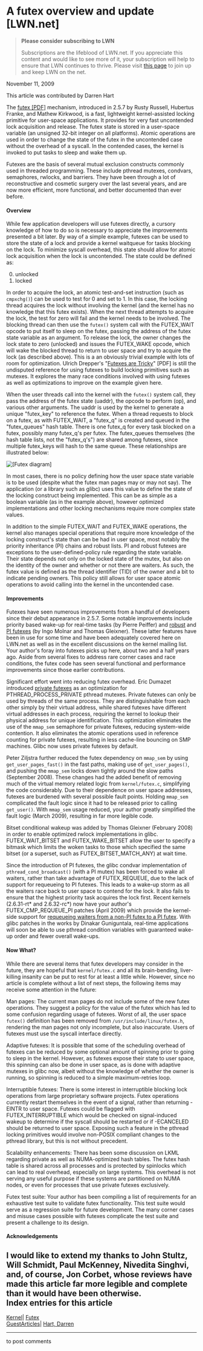 # A futex overview and update [LWN.net]

> **Please consider subscribing to LWN**
> 
> Subscriptions are the lifeblood of LWN.net. If you appreciate this content and would like to see more of it, your subscription will help to ensure that LWN continues to thrive. Please visit [this page](/Promo/nst-nag1/subscribe) to join up and keep LWN on the net. 

November 11, 2009

This article was contributed by Darren Hart

The [futex [PDF]](http://www.kernel.org/doc/ols/2002/ols2002-pages-479-495.pdf) mechanism, introduced in 2.5.7 by Rusty Russell, Hubertus Franke, and Mathew Kirkwood, is a fast, lightweight kernel-assisted locking primitive for user-space applications. It provides for very fast uncontended lock acquisition and release. The futex state is stored in a user-space variable (an unsigned 32-bit integer on all platforms). Atomic operations are used in order to change the state of the futex in the uncontended case without the overhead of a syscall. In the contended cases, the kernel is invoked to put tasks to sleep and wake them up. 

Futexes are the basis of several mutual exclusion constructs commonly used in threaded programming. These include pthread mutexes, condvars, semaphores, rwlocks, and barriers. They have been through a lot of reconstructive and cosmetic surgery over the last several years, and are now more efficient, more functional, and better documented than ever before. 

#### Overview

While few application developers will use futexes directly, a cursory knowledge of how to do so is necessary to appreciate the improvements presented a bit later. By way of a simple example, futexes can be used to store the state of a lock and provide a kernel waitqueue for tasks blocking on the lock. To minimize syscall overhead, this state should allow for atomic lock acquisition when the lock is uncontended. The state could be defined as: 

  0. unlocked 
  1. locked 



In order to acquire the lock, an atomic test-and-set instruction (such as `cmpxchg()`) can be used to test for 0 and set to 1. In this case, the locking thread acquires the lock without involving the kernel (and the kernel has no knowledge that this futex exists). When the next thread attempts to acquire the lock, the test for zero will fail and the kernel needs to be involved. The blocking thread can then use the `futex()` system call with the FUTEX_WAIT opcode to put itself to sleep on the futex, passing the address of the futex state variable as an argument. To release the lock, the owner changes the lock state to zero (unlocked) and issues the FUTEX_WAKE opcode, which will wake the blocked thread to return to user space and try to acquire the lock (as described above). This is a an obviously trivial example with lots of room for optimization. Ulrich Drepper's "[Futexes are Tricky](http://people.redhat.com/drepper/futex.pdf)" [PDF] is still the undisputed reference for using futexes to build locking primitives such as mutexes. It explores the many race conditions involved with using futexes as well as optimizations to improve on the example given here. 

When the user threads call into the kernel with the `futex()` system call, they pass the address of the futex state (uaddr), the opcode to perform (op), and various other arguments. The uaddr is used by the kernel to generate a unique "futex_key" to reference the futex. When a thread requests to block on a futex, as with FUTEX_WAIT, a "futex_q" is created and queued in the "futex_queues" hash table. There is one futex_q for every task blocked on a futex, possibly many futex_q's per futex. The futex_queues themselves (the hash table lists, not the "futex_q's") are shared among futexes, since multiple futex_keys will hash to the same queue. These relationships are illustrated below: 

![\[Futex diagram\]](https://static.lwn.net/images/ns/kernel/dvh-futexes.png)

In most cases, there is no policy defining how the user space state variable is to be used (despite what the futex man pages may or may not say). The application (or a library such as glibc) uses this value to define the state of the locking construct being implemented. This can be as simple as a boolean variable (as in the example above), however optimized implementations and other locking mechanisms require more complex state values. 

In addition to the simple FUTEX_WAIT and FUTEX_WAKE operations, the kernel also manages special operations that require more knowledge of the locking construct's state than can be had in user space, most notably the priority inheritance (PI) chains and robust lists. PI and robust futexes are exceptions to the user-defined-policy rule regarding the state variable. Their state depends not only on the locked state of the mutex, but also on the identity of the owner and whether or not there are waiters. As such, the futex value is defined as the thread identifier (TID) of the owner and a bit to indicate pending owners. This policy still allows for user space atomic operations to avoid calling into the kernel in the uncontended case. 

#### Improvements

Futexes have seen numerous improvements from a handful of developers since their debut appearance in 2.5.7. Some notable improvements include priority based wake-up for real-time tasks (by Pierre Peiffer) and [robust](http://lwn.net/Articles/172149/) and [PI futexes](http://lwn.net/Articles/177111/) (by Ingo Molnar and Thomas Gleixner). These latter features have been in use for some time and have been adequately covered here on LWN.net as well as in the excellent discussions on the kernel mailing list. Your author's foray into futexes picks up here, about two and a half years ago. Aside from several fixes to address rare corner cases and race conditions, the futex code has seen several functional and performance improvements since those earlier contributions. 

Significant effort went into reducing futex overhead. Eric Dumazet introduced [private futexes](http://lwn.net/Articles/229668/) as an optimization for PTHREAD_PROCESS_PRIVATE pthread mutexes. Private futexes can only be used by threads of the same process. They are distinguishable from each other simply by their virtual address, while shared futexes have different virtual addresses in each process, requiring the kernel to lookup their physical address for unique identification. This optimization eliminates the use of the `mmap_sem` semaphore for private futexes, reducing system-wide contention. It also eliminates the atomic operations used in reference counting for private futexes, resulting in less cache-line bouncing on SMP machines. Glibc now uses private futexes by default. 

Peter Ziljstra further reduced the futex dependency on `mmap_sem` by using `get_user_pages_fast()` in the fast paths, making use of `get_user_pages()`, and pushing the `mmap_sem` locks down tightly around the slow paths (September 2008). These changes had the added benefit of removing much of the virtual memory related logic from `kernel/futex.c`, simplifying the code considerably. Due to their dependence on user space addresses, futexes are burdened with several possible fault points. Holding `mmap_sem` complicated the fault logic since it had to be released prior to calling `get_user()`. With `mmap_sem` usage reduced, your author greatly simplified the fault logic (March 2009), resulting in far more legible code. 

Bitset conditional wakeup was added by Thomas Gleixner (February 2008) in order to enable optimized rwlock implementations in glibc. FUTEX_WAIT_BITSET and FUTEX_WAKE_BITSET allow the user to specify a bitmask which limits the woken tasks to those which specified the same bitset (or a superset, such as FUTEX_BITSET_MATCH_ANY) at wait time. 

Since the introduction of PI futexes, the glibc condvar implementation of `pthread_cond_broadcast()` (with a PI mutex) has been forced to wake all waiters, rather than take advantage of FUTEX_REQUEUE, due to the lack of support for requeueing to PI futexes. This leads to a wake-up storm as all the waiters race back to user space to contend for the lock. It also fails to ensure that the highest priority task acquires the lock first. Recent kernels (2.6.31-rt* and 2.6.32-rc*) now have your author's FUTEX_CMP_REQUEUE_PI patches (April 2009) which provide the kernel-side support for [requeueing waiters from a non-PI futex to a PI futex](http://lwn.net/images/conf/rtlws11/papers/paper.10.html). With glibc patches in the works by Dinakar Guniguntala, real-time applications will soon be able to use pthread condition variables with guaranteed wake-up order and fewer overall wake-ups. 

#### Now What?

While there are several items that futex developers may consider in the future, they are hopeful that `kernel/futex.c` and all its brain-bending, liver-killing insanity can be put to rest for at least a little while. However, since no article is complete without a list of next steps, the following items may receive some attention in the future: 

Man pages: The current man pages do not include some of the new futex operations. They suggest a policy for the value of the futex which has led to some confusion regarding usage of futexes. Worst of all, the user space `futex()` definition has been removed from `/usr/include/linux/futex.h`, rendering the man pages not only incomplete, but also inaccurate. Users of futexes must use the syscall interface directly. 

Adaptive futexes: It is possible that some of the scheduling overhead of futexes can be reduced by some optional amount of spinning prior to going to sleep in the kernel. However, as futexes expose their state to user space, this spinning can also be done in user space, as is done with adaptive mutexes in glibc now, albeit without the knowledge of whether the owner is running, so spinning is reduced to a simple maximum-retries loop. 

Interruptible futexes: There is some interest in interruptible blocking lock operations from large proprietary software projects. Futex operations currently restart themselves in the event of a signal, rather than returning -EINTR to user space. Futexes could be flagged with FUTEX_INTERRUPTIBLE which would be checked on signal-induced wakeup to determine if the syscall should be restarted or if -ECANCELED should be returned to user space. Exposing such a feature in the pthread locking primitives would involve non-POSIX compliant changes to the pthread library, but this is not without precedent. 

Scalability enhancements: There has been some discussion on LKML regarding private as well as NUMA-optimized hash tables. The futex hash table is shared across all processes and is protected by spinlocks which can lead to real overhead, especially on large systems. This overhead is not serving any useful purpose if these systems are partitioned on NUMA nodes, or even for processes that use private futexes exclusively. 

Futex test suite: Your author has been compiling a list of requirements for an exhaustive test suite to validate futex functionality. This test suite would serve as a regression suite for future development. The many corner cases and misuse cases possible with futexes complicate the test suite and present a challenge to its design. 

#### Acknowledgements

I would like to extend my thanks to John Stultz, Will Schmidt, Paul McKenney, Nivedita Singhvi, and, of course, Jon Corbet, whose reviews have made this article far more legible and complete than it would have been otherwise.  
Index entries for this article  
---  
[Kernel](/Kernel/Index)| [Futex](/Kernel/Index#Futex)  
[GuestArticles](/Archives/GuestIndex/)| [Hart, Darren](/Archives/GuestIndex/#Hart_Darren)  
  


* * *

to post comments 
